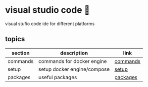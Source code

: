<!-- omit in toc -->
# visual studio code 🥸

visual stufio code ide for different platforms

<!-- omit in toc -->
## topics

| section | description | link |
|--- |--- |--- |
| commands | commands for docker engine | [commands](commands.md) |
| setup | setup docker engine/compose | [setup](setup.md) |
| packages | useful packages | [packages](packages.md) |
